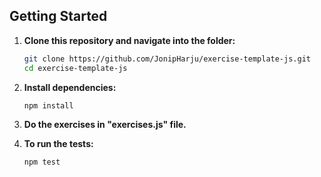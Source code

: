 ## Getting Started

1. **Clone this repository and navigate into the folder:**

   ```bash
   git clone https://github.com/JonipHarju/exercise-template-js.git
   cd exercise-template-js
   ```

2. **Install dependencies:**
   ```
   npm install
   ```
3. **Do the exercises in "exercises.js" file.**

4. **To run the tests:**
   ```
   npm test
   ```
